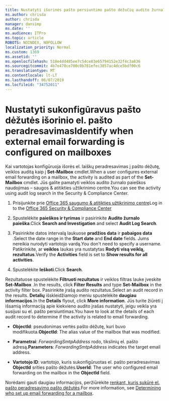 ```yaml
---
title: Nustatyti išorinės pašto persiuntimo pašto dėžučių audito žurnaluose
ms.author: chrisda
author: chrisda
manager: dansimp
ms.date: ''
ms.audience: ITPro
ms.topic: article
ROBOTS: NOINDEX, NOFOLLOW
localization_priority: Normal
ms.custom: 1369
ms.assetid: ''
ms.openlocfilehash: 518e4dd485ee7c54ce83e65794152e32f4c3a836
ms.sourcegitcommit: 4b7e478ce700c0b781efec3857ac4dce5bdf00c6
ms.translationtype: MT
ms.contentlocale: lt-LT
ms.lasthandoff: 06/07/2019
ms.locfileid: "34752011"
---
```

# <a name="identify-when-external-email-forwarding-is-configured-on-mailboxes"></a><span data-ttu-id="a5d62-102">Nustatyti sukonfigūravus pašto dėžutės išorinio el. pašto peradresavimas</span><span class="sxs-lookup"><span data-stu-id="a5d62-102">Identify when external email forwarding is configured on mailboxes</span></span>

<span data-ttu-id="a5d62-103">Kai vartotojas konfigūruoja išorės el. laiškų peradresavimas į pašto dėžutę, veiklos auditą kaip į **Set-Mailbox** cmdlet.</span><span class="sxs-lookup"><span data-stu-id="a5d62-103">When a user configures external email forwarding on a mailbox, the activity is audited as part of the **Set-Mailbox** cmdlet.</span></span> <span data-ttu-id="a5d62-104">Jūs galite pamatyti veiklos audito žurnalo paieškos naudojimas – saugos & atitikties užtikrinimo centre.</span><span class="sxs-lookup"><span data-stu-id="a5d62-104">You can see the activity using audit log search in the Security & Compliance Center.</span></span>

1. <span data-ttu-id="a5d62-105">Prisijunkite prie [Office 365 saugumo & atitikties užtikrinimo centre](https://protection.office.com/)</span><span class="sxs-lookup"><span data-stu-id="a5d62-105">Log in to the [Office 365 Security & Compliance Center](https://protection.office.com/)</span></span>

2. <span data-ttu-id="a5d62-106">Spustelėkite **paieškos ir tyrimas** ir pasirinkite **Audito žurnalo paieška**.</span><span class="sxs-lookup"><span data-stu-id="a5d62-106">Click **Search and Investigation** and select **Audit Log Search**.</span></span>

3. <span data-ttu-id="a5d62-107">Pasirinkite datos intervalą laukuose **pradžios data** ir **pabaigos data** .</span><span class="sxs-lookup"><span data-stu-id="a5d62-107">Select the date range in the **Start date** and **End date** fields.</span></span> <span data-ttu-id="a5d62-108">Jums nereikia nurodyti vartotojo vardą.</span><span class="sxs-lookup"><span data-stu-id="a5d62-108">You don't need to specify a username.</span></span> <span data-ttu-id="a5d62-109">Patikrinkite, ar **veiklos** laukas yra nustatytas **Rodyti visą veiklą, rezultatus**.</span><span class="sxs-lookup"><span data-stu-id="a5d62-109">Verify the **Activities** field is set to **Show results for all activities**.</span></span>

4. <span data-ttu-id="a5d62-110">Spustelėkite **Ieškoti**.</span><span class="sxs-lookup"><span data-stu-id="a5d62-110">Click **Search**.</span></span>

<span data-ttu-id="a5d62-111">Rezultatuose spustelėkite **Filtruoti rezultatus** ir veiklos filtras lauke įveskite **Set-Mailbox** .</span><span class="sxs-lookup"><span data-stu-id="a5d62-111">In the results, click **Filter Results** and type **Set-Mailbox** in the activity filter box.</span></span> <span data-ttu-id="a5d62-112">Pasirinkite įrašą audito rezultatus.</span><span class="sxs-lookup"><span data-stu-id="a5d62-112">Select an audit record in the results.</span></span> <span data-ttu-id="a5d62-113">**Detalių** išskleidžiamojo meniu spustelėkite **daugiau informacijos**.</span><span class="sxs-lookup"><span data-stu-id="a5d62-113">In the **Details** flyout, click **More information**.</span></span> <span data-ttu-id="a5d62-114">Jūs turite žiūrėti į išsamią informaciją apie kiekvieno audito įrašas nustatyti, jeigu veikla yra susijusi su el. pašto persiuntimas.</span><span class="sxs-lookup"><span data-stu-id="a5d62-114">You have to look at the details of each audit record to determine if the activity is related to email forwarding.</span></span>

- <span data-ttu-id="a5d62-115">**ObjectId**: pseudonimas vertės pašto dėžutę, kuri buvo modifikuota.</span><span class="sxs-lookup"><span data-stu-id="a5d62-115">**ObjectId**: The alias value of the mailbox that was modified.</span></span>

- <span data-ttu-id="a5d62-116">**Parametrai**: _ForwardingSmtpAddress_ rodo, tikslinių el. pašto adresą.</span><span class="sxs-lookup"><span data-stu-id="a5d62-116">**Parameters**: _ForwardingSmtpAddress_ indicates the target email address.</span></span>

- <span data-ttu-id="a5d62-117">**Vartotojo ID**: vartotojo, kuris sukonfigūruotas el. pašto peradresavimas **ObjectId** srities pašto dėžutės.</span><span class="sxs-lookup"><span data-stu-id="a5d62-117">**UserId**: The user who configured email forwarding on the mailbox in the **ObjectId** field.</span></span>

<span data-ttu-id="a5d62-118">Norėdami gauti daugiau informacijos, peržiūrėkite [renkant, kuris sukūrė el. pašto peradresavimo pašto dėžutės](https://docs.microsoft.com/office365/securitycompliance/auditing-troubleshooting-scenarios#determining-who-set-up-email-forwarding-for-a-mailbox).</span><span class="sxs-lookup"><span data-stu-id="a5d62-118">For more information, see [Determining who set up email forwarding for a mailbox](https://docs.microsoft.com/office365/securitycompliance/auditing-troubleshooting-scenarios#determining-who-set-up-email-forwarding-for-a-mailbox).</span></span>
